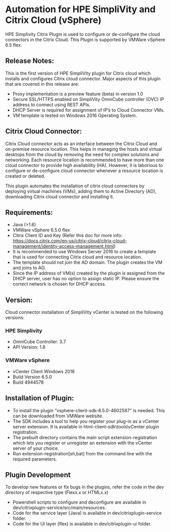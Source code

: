 # Automation for HPE SimpliVity and Citrix Cloud (vSphere)
HPE Simplivity Citrix Plugin is used to configure or de-configure the cloud connectors in the Citrix Cloud.
This Plugin is supported by VMWare vSphere 6.5 flex.

## Release Notes:

This is the first version of HPE SimpliVity plugin for Citrix cloud which installs and configures Citrix cloud connector. Major aspects of this plugin that are covered in this release are:

-	Proxy implementation is a preview feature (beta) in version 1.0
-	Secure SSL/HTTPS enabled on SimpliVity OmniCube controller (OVC) IP address to connect using REST APIs.
-	DHCP Server is required for assignment of IP’s to Cloud Connector VMs.
-	VM template is tested on Windows 2016 Operating System.
 
## Citrix Cloud Connector:
 
Citrix Cloud connector acts as an interface between the Citrix Cloud and on-premise resource location. This helps in managing the hosts and virtual desktops from the cloud by removing the need for complex solutions and networking. Each resource location is recommended to have more than one cloud connector to provide high availability (HA). However, it is laborious to configure or de-configure cloud connector whenever a resource location is created or deleted.

This plugin automates the installation of citrix cloud connectors by deploying virtual machines (VMs), adding them to Active Directory (AD), downloading Citrix cloud connector and installing it.
 
 
## Requirements:
 
-	Java (>1.6)
-	VMWare vSphere 6.5.0 flex
-	Citrix Client ID and Key (Refer this doc for more info: https://docs.citrix.com/en-us/citrix-cloud/citrix-cloud-management/identity-access-management.html)
-	It is recommended to use Windows Server 2016 to create a template that is used for connecting Citrix cloud and resource location.
-	The template should not join the AD domain. The plugin creates the VM and joins to AD.
-	Since the IP address of VM(s) created by the plugin is assigned from the DHCP server, user has no option to assign static IP. Please ensure the correct network is chosen for DHCP access.
 
## Version:
 
Cloud connector installation of SimpliVity vCenter is tested on the following versions:

### HPE Simplivity
-	OmniCube Controller: 3.7
-	API Version: 1.8

### VMWare vSphere
-	vCenter Client Windows 2016 
-	Build Version 6.5.0
-	Build 4944578

## Installation of Plugin:
-	To install the plugin “vsphere-client-sdk-6.5.0-4602587” is needed. This can be downloaded from VMWare website.
-	The SDK includes a tool to help you register your plug-in as a vCenter server extension. It is available in html-client-sdk\tools\vCenter plugin registration.
-	The prebuilt directory contains the main script extension-registration which lets you register or unregister an extension with the vCenter server of your choice.
-	Run extension-registration[sh,bat] from the command line with the required parameters.

## Plugin Development

To develop new features or fix bugs in the plugins, refer the code in the dev directory of respective type (Flexx.x or HTMLx.x)
-	Powershell scripts to configure and deconfigure are available in dev/citrixplugin-service/src/main/resources.
-	Code for the service layer (Java) is available in dev/citrixplugin-service folder.
-	Code for the UI layer (flex) is available in dev/citrixplugin-ui folder.

